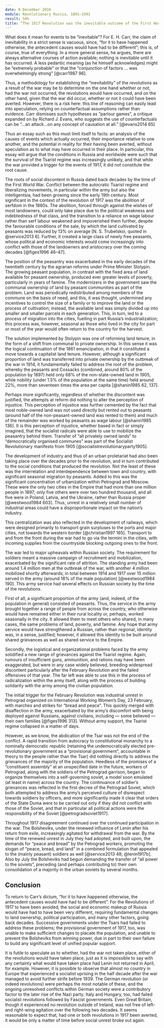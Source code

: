 ```yaml
---
date: 8 December 2016
module: Revolutionary Russia, 1891–1991
result: 50%
title: “The 1917 Revolution was the inevitable outcome of the First World War”. Discuss.
---
```


What does it mean for events to be “inevitable”? For E. H. Carr, the claim of inevitability in a strict sense is vacuous, since, “for it to have happened otherwise, the antecedent causes would have had to be different”; this is, of course, true of everything. In a more general sense, he argues, there are always alternative courses of action available; nothing is inevitable until it has occurred. A less pedantic meaning (as he himself acknowledges) might be “extremely probable” or that the “conjunction of factors … was overwhelmingly strong” [@carr1987 96].

Thus, a methodology for establishing the “inevitability” of the revolutions as a result of the war may be to determine on the one hand whether or not, had the war not occurred, the revolutions would have occurred, and on the other hand, given that the war did occur, whether or not it could have been averted. However, there is a risk here: this line of reasoning can easily lead into speculation, relying on counterfactual assumptions rather than evidence. Carr dismisses such hypotheses as “parlour games”, a critique expanded on by Richard J. Evans, who suggests the use of counterfactuals can be “…an attack…on any concept of causation at all.” [@evans2014 65]

Thus an essay such as this must limit itself to facts: an analysis of the causes of events which actually occurred, their importance relative to one another, and the potential in reality for their having been averted, without speculation as to what may have occurred in their place. In particular, this essay will argue that the conditions in Russia and worldwide were such that the survival of the Tsarist regime was increasingly unlikely, and that while the war provided a trigger for the events of 1917, it did not constitute the root cause.

The roots of social discontent in Russia dated back decades by the time of the First World War. Conflict between the autocratic Tsarist regime and liberalizing movements, in particular within the army but also the intelligentsia, had been growing since the early 19th century. Most significant in the context of the revolution of 1917 was the abolition of serfdom in the 1860s. The abolition, forced through against the wishes of most landowners, could only take place due to the political weakness and indebtedness of that class, and the transition to a reliance on wage labour rather than serf labour weakened and impoverished them further, despite the favourable conditions of the sale, by which the land cultivated by peasants was reduced by 13% on average [N. S. Trubetskoi, quoted in @service2013 6]. Further, it created a large class of newly free peasants, whose political and economic interests would come increasingly into conflict with those of the landowners and aristocracy over the coming decades [@figes1996 46–47].

The position of the peasantry was exacerbated in the early decades of the twentieth century by the agrarian reforms under Prime Minister Stolypin. The growing peasant population, in contrast with the fixed area of land available for peasant ownership, produced ever greater levels of poverty, particularly in years of famine. The modernizers in the government saw the communal ownership of land by peasant communities as part of the problem. Land was periodically redistributed among members of the commune on the basis of need, and this, it was thought, undermined any incentives to control the size of a family or to improve the land or the process of cultivation; instead, the available land was simply divided up into smaller and smaller parcels in each generation. This, in turn, led to a process of migration into the cities, fuelling in part Russia’s industrialization; this process was, however, seasonal as those who lived in the city for part or most of the year would often return to the country for the harvest.

The solution implemented by Stolypin was one of reforming land tenure, in the form of a shift from communal to private ownership. In this sense it was the logical continuation of the 1861 emancipation, in that it constituted a move towards a capitalist land tenure. However, although a significant proportion of land was transferred into private ownership by the outbreak of the war in 1914, it fundamentally failed to address the root of the problem, whereby the peasants and Cossacks (combined, around 80% of the population by 1897) held only 68% of the non-state-owned land in 1905, while nobility (under 1.5% of the population at the same time) held around 22%, more than seventeen times the area per capita [@shanin1985 62, 137].

Perhaps more significantly, regardless of whether the discontent was justified, the attempts at reform did nothing to alter the perception of injustice. This perception of injustice was further cemented by the fact that most noble-owned land was not used directly but rented out to peasants (around half of the non-peasant-owned land was rented to them) and much of the remainder was worked by peasants as wage labour [@shanin1985 136]. It is this perception of injustice, whether based in fact or simply imagined, that the socialist radicals were able to use to mobilize the peasantry behind them. Transfer of “all privately owned lands” to “democratically organised communes” was part of the Socialist Revolutionary manifesto from 1905 [@socialistrevolutionaryparty1905].

The development of industry and thus of an urban proletariat had also been taking place over the decades prior to the revolution, and in turn contributed to the social conditions that produced the revolution. Not the least of these was the interrelation and interdependence between town and country, with significant seasonal migration by peasants. Added to this was the significant concentration of urbanization within Petrograd and Moscow. These were the only two cities in the Empire that had more than one million people in 1897; only five others were over two hundred thousand, and all five were in Poland, Latvia, and the Ukraine, rather than Russia proper [@westwood1984 603]. Thus, unrest in a relatively small number of industrial areas could have a disproportionate impact on the nation’s industry.

This centralization was also reflected in the development of railways, which were designed primarily to transport grain surpluses to the ports and major cities, not towards the western border [@christian1997 165]. Transport to and from the front during the war had to go via the termini in the cities, with incoming supplies from the countryside blocking outgoing ones to the front.

The war led to major upheavals within Russian society. The requirement for soldiers meant a massive campaign of recruitment and mobilization, exacerbated by the significant rate of attrition. The standing army had been around 1.4 million men at the outbreak of the war, with another 4 million mobilized shortly afterwards; in total between 1914 and 1917 over 15 million served in the army (around 18% of the male population) [@westwood1984 190]. This army service had several effects on Russian society by the time of the revolutions.

First of all, a significant proportion of the army (and, indeed, of the population in general) consisted of peasants. Thus, the service in the army brought together a range of people from across the country, who otherwise would have remained either in their rural locality or, perhaps, worked seasonally in the city. It allowed them to meet others who shared, in many cases, the same problems of land, poverty, and famine. Any hope that army service would have strengthened a Russian, rather than regional, identity was, in a sense, justified; however, it allowed this identity to be built around shared grievances as well as shared service to the Empire.

Secondly, the logistical and organizational problems faced by the army solidified a new range of grievances against the Tsarist regime. Again, rumours of insufficient guns, ammunition, and rations may have been exaggerated, but were in any case widely believed, breeding widespread discontent particularly after the February Revolution and the failed offensives of that year. The far left was able to use this in the process of radicalization within the army itself, along with the process of building solidarity with the army among the civilian population.

The initial trigger for the February Revolution was industrial unrest in Petrograd organized on International Working Women’s Day, 23 February, with marches and strikes for “bread and peace”. This quickly merged with disaffection in the army, exacerbated by the army’s discomfort with being deployed against Russians, against civilians, including — some believed — their own families [@figes1996 313]. Without army support, the Tsarist regime collapsed in a matter of days.

However, as we know, the abdication of the Tsar was not the end of the conflict. A rapid transition from autocracy to constitutional monarchy to a nominally democratic republic (retaining the undemocratically elected pre-revolutionary government as a “provisional government”, accountable in theory to the people rather than the Tsar) did nothing directly to address the grievances of the majority of the population. Heedless of the promises of a “constituent assembly” at an unspecified date in the future, workers of Petrograd, along with the soldiers of the Petrograd garrison, began to organize themselves into a self-governing soviet, a model soon emulated (at least in name) across the country. The continuance of soldier’s grievances was reflected in the first decree of the Petrograd Soviet, which both attempted to address the army’s perceived culture of disrespect towards soldiers by officers, and more significantly made it clear that orders of the State Duma were to be carried out only if they did not conflict with those of the Soviet, and that in particular all political actions were the responsibility of the Soviet [@petrogradsoviet1917].

Throughout 1917 disagreement continued over the continued participation in the war. The Bolsheviks, under the renewed influence of Lenin after his return from exile, increasingly agitated for withdrawal from the war. By the time of the renewed unrest in July they had adopted, and built upon, the demands for “peace and bread” by the Petrograd workers, promoting the slogan of “peace, bread, and land” in a combined formulation that appealed to the (mainly peasant) soldiers as well [@service2013 48; @lenin1917b]. Also by July the Bolsheviks had begun demanding the transfer of “all power to the soviets”, preceding (and perhaps contributing to) their own consolidation of a majority in the urban soviets by several months.

## Conclusion

To return to Carr’s dictum, “for it to have happened otherwise, the antecedent causes would have had to be different”. For the Revolutions of 1917 to have been avoided, the social and economic makeup of Russia would have had to have been very different, requiring fundamental changes to land ownership, political participation, and many other factors, going back decades. Successive governments under the Tsars had failed to address these problems; the provisional government of 1917, too, was unable to make sufficient changes to placate the population, and unable to prevent the Bolsheviks from winning power, due in part to their own failure to build any significant level of unified popular support.

It is futile to speculate as to whether, had the war not taken place, either of the revolutions would have taken place, just as it is impossible to say with any certainty what would have taken place had Lenin not returned in April, for example. However, it is possible to observe that almost no country in Europe that experienced a socialist uprising in the half decade after the war managed to avoid further strife before 1939. The German revolution (or indeed revolutions) were perhaps the most notable of these, and the ongoing unresolved conflicts within German society were a contributory factor to the later rise of the Nazi party. Italy and Hungary, too, had failed socialist revolutions followed by Fascist governments. Even Great Britain, though it experienced no revolution outside of Ireland, was not free of left- and right-wing agitation over the following two decades. It seems reasonable to expect that, had one or both revolutions in 1917 been averted, it would be only a matter of time before social unrest broke out again.
